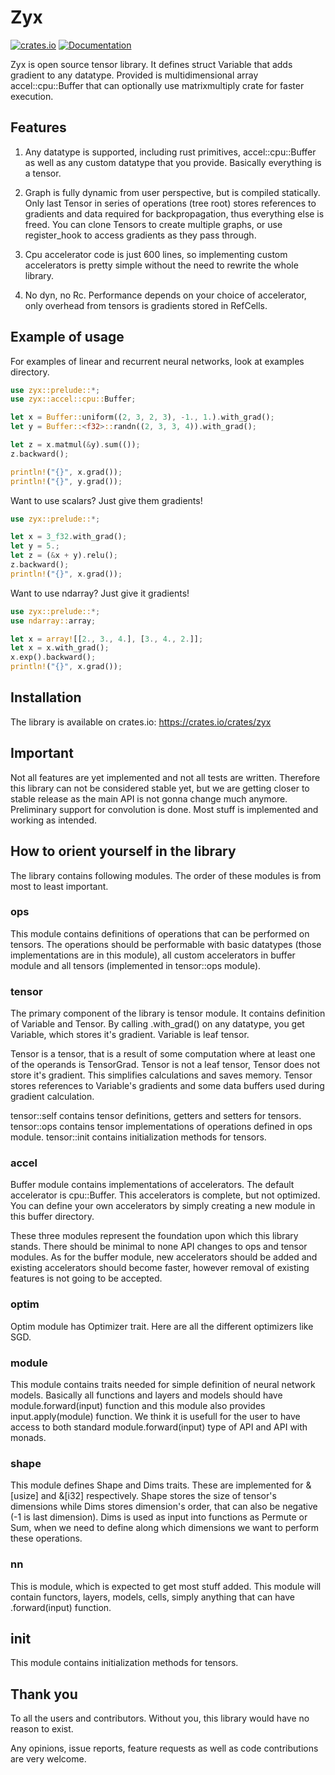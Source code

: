 # Zyx

[![crates.io](https://img.shields.io/crates/v/zyx.svg)](https://crates.io/crates/zyx)
[![Documentation](https://docs.rs/zyx/badge.svg)](https://docs.rs/zyx)

Zyx is open source tensor library. It defines struct Variable that adds gradient to any datatype.
Provided is multidimensional array accel::cpu::Buffer that can optionally use matrixmultiply
crate for faster execution.

## Features

1. Any datatype is supported, including rust primitives, accel::cpu::Buffer as well as any custom
   datatype that you provide. Basically everything is a tensor.

2. Graph is fully dynamic from user perspective, but is compiled statically. Only last Tensor
   in series of operations (tree root) stores references to gradients and data required for backpropagation,
   thus everything else is freed. You can clone Tensors to create multiple graphs, or use register_hook to access
   gradients as they pass through.

3. Cpu accelerator code is just 600 lines, so implementing custom accelerators is pretty simple without the need
   to rewrite the whole library.

4. No dyn, no Rc. Performance depends on your choice of accelerator, only overhead from tensors is gradients stored in RefCells.

## Example of usage

For examples of linear and recurrent neural networks, look at examples directory.

```rust
use zyx::prelude::*;
use zyx::accel::cpu::Buffer;

let x = Buffer::uniform((2, 3, 2, 3), -1., 1.).with_grad();
let y = Buffer::<f32>::randn((2, 3, 3, 4)).with_grad();

let z = x.matmul(&y).sum(());
z.backward();

println!("{}", x.grad());
println!("{}", y.grad());
```

Want to use scalars? Just give them gradients!

```rust
use zyx::prelude::*;

let x = 3_f32.with_grad();
let y = 5.;
let z = (&x + y).relu();
z.backward();
println!("{}", x.grad());
```

Want to use ndarray? Just give it gradients!

```rust
use zyx::prelude::*;
use ndarray::array;

let x = array![[2., 3., 4.], [3., 4., 2.]];
let x = x.with_grad();
x.exp().backward();
println!("{}", x.grad());
```

## Installation

The library is available on crates.io: https://crates.io/crates/zyx

## Important

Not all features are yet implemented and not all tests are written.
Therefore this library can not be considered stable yet, but we are getting closer to stable release as the main API is not gonna change much anymore.
Preliminary support for convolution is done.
Most stuff is implemented and working as intended.

## How to orient yourself in the library

The library contains following modules. The order of these modules is from most to least important.

### ops

This module contains definitions of operations that can be performed on tensors. The operations should be performable with basic datatypes (those implementations
are in this module), all custom accelerators in buffer module and all tensors (implemented in tensor::ops module).

### tensor

The primary component of the library is tensor module. It contains definition of Variable and Tensor.
By calling .with_grad() on any datatype, you get Variable, which stores it's gradient.
Variable is leaf tensor.

Tensor is a tensor, that is a result of some computation where at least one of the operands is TensorGrad.
Tensor is not a leaf tensor, Tensor does not store it's gradient. This simplifies calculations and saves memory.
Tensor stores references to Variable's gradients and some data buffers used during gradient calculation.

tensor::self contains tensor definitions, getters and setters for tensors.
tensor::ops contains tensor implementations of operations defined in ops module.
tensor::init contains initialization methods for tensors.

### accel

Buffer module contains implementations of accelerators. The default accelerator is cpu::Buffer. This accelerators is complete, but not optimized.
You can define your own accelerators by simply creating a new module in this buffer directory.

These three modules represent the foundation upon which this library stands. There should be minimal to none API changes to ops and tensor modules.
As for the buffer module, new accelerators should be added and existing accelerators should become faster, however removal of existing features is not going to be accepted.

### optim

Optim module has Optimizer trait. Here are all the different optimizers like SGD.

### module

This module contains traits needed for simple definition of neural network models.
Basically all functions and layers and models should have module.forward(input) function and this module also provides input.apply(module) function.
We think it is usefull for the user to have access to both standard module.forward(input) type of API and API with monads.

### shape

This module defines Shape and Dims traits. These are implemented for &[usize] and &[i32] respectively. Shape stores the size of tensor's dimensions
while Dims stores dimension's order, that can also be negative (-1 is last dimension). Dims is used as input into functions as Permute or Sum, when
we need to define along which dimensions we want to perform these operations.

### nn

This is module, which is expected to get most stuff added. This module will contain functors, layers, models, cells, simply anything that can have .forward(input) function.

## init

This module contains initialization methods for tensors.

## Thank you

To all the users and contributors. Without you, this library would have no reason to exist.

Any opinions, issue reports, feature requests as well as code contributions are very welcome.
